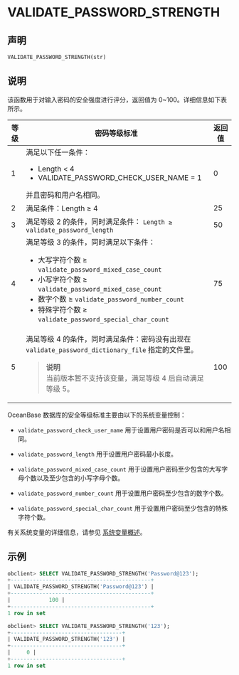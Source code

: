 # VALIDATE_PASSWORD_STRENGTH

## 声明

```sql
VALIDATE_PASSWORD_STRENGTH(str)
```

## 说明

该函数用于对输入密码的安全强度进行评分，返回值为 0\~100。详细信息如下表所示。

| 等级 |        密码等级标准         | 返回值 |
|----|---------------------------------------------------------------------------------------------------------------------------------------------------------------------------------------------------------------------------------------------------------------------------------------------------------------------------------------------------------------------------------------------------|-----|
| 1  | 满足以下任一条件： <ul><li>Length \< 4</li><li> VALIDATE_PASSWORD_CHECK_USER_NAME = 1</li></ul> 并且密码和用户名相同。           | 0   |
| 2  | 满足条件：Length ≥ 4       | 25  |
| 3  | 满足等级 2 的条件，同时满足条件： `Length ≥ validate_password_length`          | 50  |
| 4  | 满足等级 3 的条件，同时满足以下条件： <ul><li>大写字符个数 ≥ `validate_password_mixed_case_count`</li><li> 小写字符个数 ≥ `validate_password_mixed_case_count`   </li><li> 数字个数 ≥ `validate_password_number_count`   </li><li> 特殊字符个数 ≥ `validate_password_special_char_count`  </li></ul>  | 75  |
| 5  | 满足等级 4 的条件，同时满足条件：密码没有出现在 `validate_password_dictionary_file` 指定的文件里。 <blockquote>**说明** </br>当前版本暂不支持该变量，满足等级 4 后自动满足等级 5。</blockquote>  | 100 |

OceanBase 数据库的安全等级标准主要由以下的系统变量控制：

* `validate_password_check_user_name` 用于设置用户密码是否可以和用户名相同。

* `validate_password_length` 用于设置用户密码最小长度。

* `validate_password_mixed_case_count` 用于设置用户密码至少包含的大写字母个数以及至少包含的小写字母个数。

* `validate_password_number_count` 用于设置用户密码至少包含的数字个数。

* `validate_password_special_char_count` 用于设置用户密码至少包含的特殊字符个数。

有关系统变量的详细信息，请参见 [系统变量概述](../../../../1.users-guide/12.reference-guide/2.system-variables/1.overview-of-system-variables.md)。

## 示例

```sql
obclient> SELECT VALIDATE_PASSWORD_STRENGTH('Password@123');
+--------------------------------------------+
| VALIDATE_PASSWORD_STRENGTH('Password@123') |
+--------------------------------------------+
|            100 |
+--------------------------------------------+
1 row in set

obclient> SELECT VALIDATE_PASSWORD_STRENGTH('123');
+-----------------------------------+
| VALIDATE_PASSWORD_STRENGTH('123') |
+-----------------------------------+
|     0 |
+-----------------------------------+
1 row in set
```
